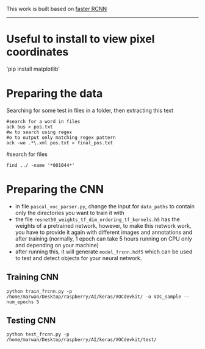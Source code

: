 This work is built based on [faster RCNN](https://github.com/yhenon/keras-frcnn)
- - - 
# Useful to install to view pixel coordinates
'pip install matplotlib'

# Preparing the data
Searching for some test in files in a folder, then extracting this text
```
#search for a word in files
ack bus > pos.txt
#w to search using regex
#o to output only matching regex pattern
ack -wo .*\.xml pos.txt > final_pos.txt
```
#search for files
```
find ../ -name '*001044*'
```

# Preparing the CNN
* in file `pascal_voc_parser.py`, change the input for `data_paths` to contain only the directories you want to train it with
* the file `resnet50_weights_tf_dim_ordering_tf_kernels.h5` has the weights of a pretrained network, however, to make this network work, you have to provide it again with different images and annotations and after training (normally, 1 epoch can take 5 hours running on CPU only and depending on your machine)
* after running this, it will generate `model_frcnn.hdf5` which can be used to test and detect objects for your neural network.

## Training CNN
```
python train_frcnn.py -p /home/marwan/Desktop/raspberry/AI/keras/VOCdevkit/ -o VOC_sample --num_epochs 5
```
## Testing CNN
```
python test_frcnn.py -p /home/marwan/Desktop/raspberry/AI/keras/VOCdevkit/test/
```